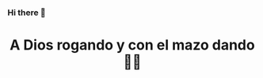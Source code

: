 ### Hi there 👋
<!--<h2 align="left">A correre e cagare ci si immerda I garretti 👨‍💻</h2>-->
<h1 align="center">A Dios rogando y con el mazo dando👨‍💻</h1>

<!--
**Ibrahim227/Ibrahim227** is a ✨ _special_ ✨ repository because its `README.md` (this file) appears on your GitHub profile.

Here are some ideas to get you started:

- 🔭 I’m currently working on ...
- 🌱 I’m currently learning ...
- 👯 I’m looking to collaborate on ...
- 🤔 I’m looking for help with ...
- 💬 Ask me about ...
- 📫 How to reach me: ...
- 😄 Pronouns: ...
- ⚡ Fun fact: ...
-->
